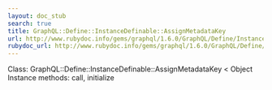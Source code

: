 ```yaml
---
layout: doc_stub
search: true
title: GraphQL::Define::InstanceDefinable::AssignMetadataKey
url: http://www.rubydoc.info/gems/graphql/1.6.0/GraphQL/Define/InstanceDefinable/AssignMetadataKey
rubydoc_url: http://www.rubydoc.info/gems/graphql/1.6.0/GraphQL/Define/InstanceDefinable/AssignMetadataKey
---
```


Class: GraphQL::Define::InstanceDefinable::AssignMetadataKey < Object
Instance methods:
call, initialize

